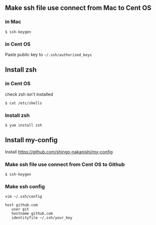 ## Make ssh file use connect from Mac to Cent OS

### in Mac
```
$ ssh-keygen
```

### in Cent OS
Paste public key to `~/.ssh/authorized_keys`

## Install zsh
### in Cent OS
check zsh isn't installed

```
$ cat /etc/shells
```

### Install zsh
```
$ yum install zsh
```

## Install my-config
Install https://github.com/shingo-nakanishi/my-config
### Make ssh file use connect from Cent OS to Github
```
$ ssh-keygen
```

### Make ssh config
```
vim ~/.ssh/config

host github.com
   user git
   hostname github.com
   identityfile ~/.ssh/your_key
```
